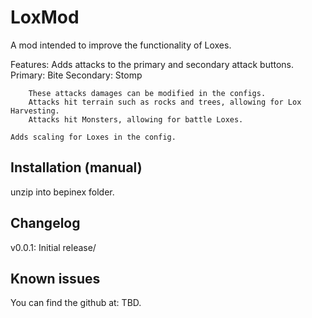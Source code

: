 ﻿# LoxMod
A mod intended to improve the functionality of Loxes.

Features:
	Adds attacks to the primary and secondary attack buttons.
		Primary: Bite
		Secondary: Stomp
	
		These attacks damages can be modified in the configs.
		Attacks hit terrain such as rocks and trees, allowing for Lox Harvesting.
		Attacks hit Monsters, allowing for battle Loxes.
	
	Adds scaling for Loxes in the config.

## Installation (manual)
unzip into bepinex folder.


## Changelog
v0.0.1: Initial release/

## Known issues
You can find the github at: TBD.
